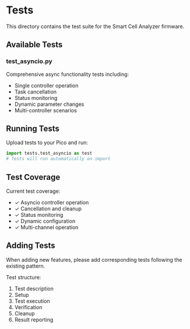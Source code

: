 # Tests

This directory contains the test suite for the Smart Cell Analyzer firmware.

## Available Tests

### test_asyncio.py
Comprehensive async functionality tests including:
- Single controller operation
- Task cancellation
- Status monitoring
- Dynamic parameter changes
- Multi-controller scenarios

## Running Tests

Upload tests to your Pico and run:

```python
import tests.test_asyncio as test
# Tests will run automatically on import
```

## Test Coverage

Current test coverage:
- ✓ Asyncio controller operation
- ✓ Cancellation and cleanup
- ✓ Status monitoring
- ✓ Dynamic configuration
- ✓ Multi-channel operation

## Adding Tests

When adding new features, please add corresponding tests following the existing pattern.

Test structure:
1. Test description
2. Setup
3. Test execution
4. Verification
5. Cleanup
6. Result reporting
